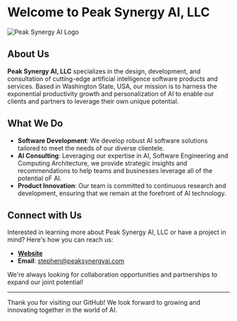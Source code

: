 # Welcome to Peak Synergy AI, LLC

![Peak Synergy AI Logo](peak_synergy_ai.png)

## About Us

**Peak Synergy AI, LLC** specializes in the design, development, and consultation of cutting-edge artificial intelligence software products and services. Based in Washington State, USA, our mission is to harness the exponential productivity growth and personalization of AI to enable our clients and partners to leverage their own unique potential.

## What We Do

- **Software Development**: We develop robust AI software solutions tailored to meet the needs of our diverse clientele.
- **AI Consulting**: Leveraging our expertise in AI, Software Engineering and Computing Architecture, we provide strategic insights and recommendations to help teams and businesses leverage all of the potential oF AI.
- **Product Innovation**: Our team is committed to continuous research and development, ensuring that we remain at the forefront of AI technology.

## Connect with Us

Interested in learning more about Peak Synergy AI, LLC or have a project in mind? Here's how you can reach us:

- **[Website](https://www.peaksynergyai.com)**
- **Email**: [stephen@peaksynergyai.com](mailto:stephen@peaksynergyai.com)

We're always looking for collaboration opportunities and partnerships to expand our joint potential!

---

Thank you for visiting our GitHub! We look forward to growing and innovating together in the world of AI.

